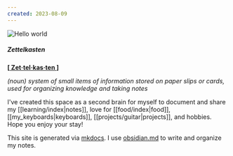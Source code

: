 ```yaml
---
created: 2023-08-09
---
```


![Hello world](https://res.cloudinary.com/drwjkxxud/image/upload/v1722224535/om94ifxgpw3d1_1_utbfxr.png)

##### Zettelkasten

**\[[ Zet‧tel‧kas‧ten ](https://zettelkasten.de/)\]**

*(noun) system of small items of information stored on paper slips or cards, used for organizing knowledge and taking notes*

I've created this space as a second brain for myself to document and share my [[learning/index|notes]], love for [[food/index|food]], [[my_keyboards|keyboards]], [[projects/guitar|projects]], and hobbies. Hope you enjoy your stay!

This site is generated via [mkdocs](https://www.mkdocs.org/). I use [obsidian.md](https://obsidian.md) to write and organize my notes.
